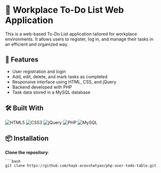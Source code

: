 # 📝 Workplace To-Do List Web Application

This is a web-based To-Do List application tailored for workplace environments. It allows users to register, log in, and manage their tasks in an efficient and organized way.

## 🚀 Features

- User registration and login
- Add, edit, delete, and mark tasks as completed
- Responsive interface using HTML, CSS, and jQuery
- Backend developed with PHP
- Task data stored in a MySQL database

## 🛠️ Built With

<p>
  <img src="https://img.shields.io/badge/HTML5-E34F26?style=for-the-badge&logo=html5&logoColor=white" alt="HTML5" />
  <img src="https://img.shields.io/badge/CSS3-1572B6?style=for-the-badge&logo=css3&logoColor=white" alt="CSS3" />
  <img src="https://img.shields.io/badge/jQuery-0769AD?style=for-the-badge&logo=jquery&logoColor=white" alt="jQuery" />
  <img src="https://img.shields.io/badge/PHP-777BB4?style=for-the-badge&logo=php&logoColor=white" alt="PHP" />
  <img src="https://img.shields.io/badge/MySQL-4479A1?style=for-the-badge&logo=mysql&logoColor=white" alt="MySQL" />
</p>

## 📦 Installation

**Clone the repository**:

    ```bash
    git clone https://github.com/hayk-arevshatyan/php-user-todo-table.git
